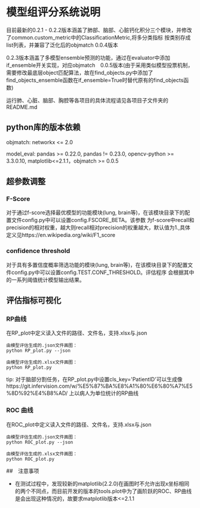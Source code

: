# 模型组评分系统说明

目前最新的0.2.1 - 0.2.2版本涵盖了肺部、脑部、心脏钙化积分三个模块，并修改了common.custom_metric中的ClassificationMetric,将多分类指标
按类别存成list列表，并兼容了泛化后的objmatch 0.0.4版本

0.2.3版本涵盖了多模型ensemble预测的功能，通过在evaluator中添加if_ensemble开关实现，对应objmatch　0.0.5版本(由于采用类似模型投票机制，需要修改最底层object匹配算法，故在find_objects.py中添加了find_objects_ensemble函数在if_ensemble=True时替代原有的find_objects函数)

运行肺、心脏、脑部、胸腔等各项目的具体流程请见各项目子文件夹的README.md

## python库的版本依赖

objmatch: networkx <= 2.0

model_eval: pandas >= 0.22.0, pandas != 0.23.0, opencv-python >= 3.3.0.10, matplotlib<=2.1.1，objmatch >= 0.0.5

## 超参数调整

### F-Score
对于通过f-score选择最优模型的功能模块(lung, brain等)，在该模块目录下的配置文件config.py中可以设置config.FSCORE_BETA。该参数
为f-score中recall和precision的相对权重，越大则recall相对precision的权重越大，默认值为1.,具体定义见https://en.wikipedia.org/wiki/F1_score

### confidence threshold
对于具有多置信度概率筛选功能的模块(lung, brain等)，在该模块目录下的配置文件config.py中可以设置config.TEST.CONF_THRESHOLD。评估程序
会根据其中的一系列阈值统计模型输出结果。

## 评估指标可视化

### RP曲线

在RP_plot中定义读入文件的路径、文件名，支持.xlsx与.json
```
由模型评估生成的.json文件画图：
python RP_plot.py --json

由模型评估生成的.xlsx文件画图：
python RP_plot.py

```
tip: 对于脑部分割任务，在RP_plot.py中设置cls_key='PatientID'可以生成像https://git.infervision.com/w/%E5%87%BA%E8%A1%80%E6%80%A7%E5%8D%92%E4%B8%AD/ 上以病人为单位统计的RP曲线

### ROC 曲线
在ROC_plot中定义读入文件的路径、文件名，支持.xlsx与.json
```
由模型评估生成的.json文件画图：
python ROC_plot.py --json

由模型评估生成的.xlsx文件画图：
python ROC_plot.py
```

##　注意事项

- 在测试过程中，发现较新的matplotlib(2.2.0)在画图时不允许出现x坐标相同的两个不同点，而目前开发的版本的tools.plot中为了画阶跃的ROC、RP曲线是会出现这种情况的，故要求matplotlib版本<=2.1.1

